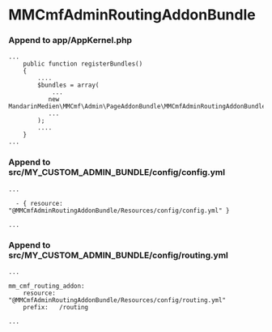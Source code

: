 # MMCmfAdminRoutingAddonBundle

### Append to app/AppKernel.php

```
...
    public function registerBundles()
    {
        ....
        $bundles = array(
            ...
           new MandarinMedien\MMCmf\Admin\PageAddonBundle\MMCmfAdminRoutingAddonBundle(),
           ...
        );
        ....
    }
...
```

### Append to src/MY_CUSTOM_ADMIN_BUNDLE/config/config.yml

```
...

  - { resource: "@MMCmfAdminRoutingAddonBundle/Resources/config/config.yml" }

...
```

### Append to src/MY_CUSTOM_ADMIN_BUNDLE/config/routing.yml

```
...

mm_cmf_routing_addon:
    resource: "@MMCmfAdminRoutingAddonBundle/Resources/config/routing.yml"
    prefix:   /routing

...
```